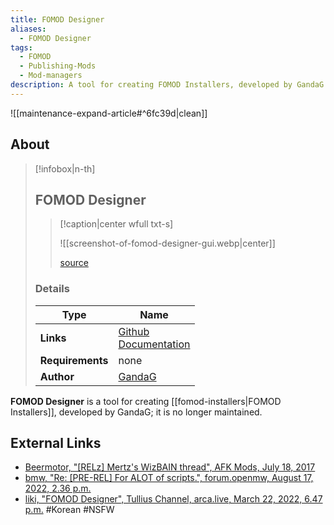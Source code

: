 ```yaml
---
title: FOMOD Designer
aliases:
  - FOMOD Designer
tags:
  - FOMOD
  - Publishing-Mods
  - Mod-managers
description: A tool for creating FOMOD Installers, developed by GandaG - no longer maintained.
---
```


![[maintenance-expand-article#^6fc39d|clean]]

## About

> [!infobox|n-th]
> 
> ## FOMOD Designer
> 
> > [!caption|center wfull txt-s]
> > 
> > ![[screenshot-of-fomod-designer-gui.webp|center]]
> > 
> > [source](https://arca.live/b/tullius/46798573)
> 
> ### Details
> 
> | Type | Name |
> | --- | --- |
> | **Links** | [Github](https://github.com/GandaG/fomod-designer)<br>[Documentation](https://fomod-designer.readthedocs.io/en/stable/#) |
> | **Requirements** | none |
> | **Author** | [GandaG](https://github.com/GandaG) |

**FOMOD Designer** is a tool for creating [[fomod-installers|FOMOD Installers]], developed by GandaG; it is no longer maintained.

## External Links

- [Beermotor, "\[RELz\] Mertz's WizBAIN thread", AFK Mods, July 18, 2017](https://www.afkmods.com/index.php?/topic/4987-relz-mertzs-wizbain-thread/&do=findComment&comment=167500)
- [bmw, "Re: \[PRE-REL\] For ALOT of scripts.", forum.openmw, August 17, 2022, 2.36 p.m.](https://forum.openmw.org/viewtopic.php?p=72797#p72797)
- [liki, "FOMOD Designer", Tullius Channel, arca.live, March 22, 2022, 6.47 p.m.](https://arca.live/b/tullius/46798573) #Korean #NSFW